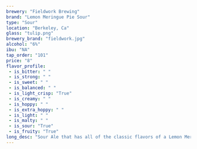 ```yaml
---
brewery: "Fieldwork Brewing"
brand: "Lemon Meringue Pie Sour"
type: "Sour"
location: "Berkeley, Ca"
glass: "tulip.png"
brewery_brand: "fieldwork.jpg"
alcohol: "6%"
ibu: "NA"
tap_order: "101"
price: "8"
flavor_profile:
 - is_bitter: " "
 - is_strong: " "
 - is_sweet: " "
 - is_balanced: " "
 - is_light_crisp: "True"
 - is_creamy: " "
 - is_hoppy: " "
 - is_extra_hoppy: " "
 - is_light: " "
 - is_malty: " "
 - is_sour: "True"
 - is_fruity: "True" 
long_desc: "Sour Ale that has all of the classic flavors of a Lemon Meringue Pie with rich lemon and vanilla notes"
---
```

